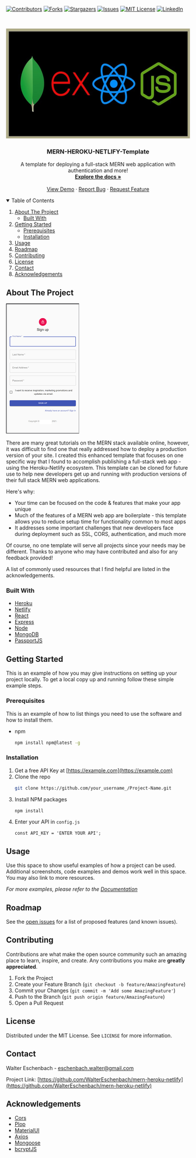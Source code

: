 <!--
*** Thanks for checking out the Best-README-Template. If you have a suggestion
*** that would make this better, please fork the repo and create a pull request
*** or simply open an issue with the tag "enhancement".
*** Thanks again! Now go create something AMAZING! :D
-->



<!-- PROJECT SHIELDS -->
<!--
*** I'm using markdown "reference style" links for readability.
*** Reference links are enclosed in brackets [ ] instead of parentheses ( ).
*** See the bottom of this document for the declaration of the reference variables
*** for contributors-url, forks-url, etc. This is an optional, concise syntax you may use.
*** https://www.markdownguide.org/basic-syntax/#reference-style-links
-->
[![Contributors][contributors-shield]][contributors-url]
[![Forks][forks-shield]][forks-url]
[![Stargazers][stars-shield]][stars-url]
[![Issues][issues-shield]][issues-url]
[![MIT License][license-shield]][license-url]
[![LinkedIn][linkedin-shield]][linkedin-url]



<!-- PROJECT LOGO -->
<br />
<p align="center">
  <a href="https://github.com/WalterEschenbach/mern-heroku-netlify/blob/main/README.md">
    <img src="./client/public/mern-img.jpg" alt="Logo" width="530" height="300">
  </a>

  <h3 align="center">MERN-HEROKU-NETLIFY-Template</h3>

  <p align="center">
    A template for deploying a full-stack MERN web application with authentication and more!
    <br />
    <a href="https://github.com/WalterEschenbach/mern-heroku-netlify/blob/main/README.md"><strong>Explore the docs »</strong></a>
    <br />
    <br />
    <a href="https://www.daydecider.com/signin">View Demo</a>
    ·
    <a href="https://github.com/WalterEschenbach/mern-heroku-netlify/issues">Report Bug</a>
    ·
    <a href="https://github.com/WalterEschenbach/mern-heroku-netlify/issues">Request Feature</a>
  </p>
</p>



<!-- TABLE OF CONTENTS -->
<details open="open">
  <summary>Table of Contents</summary>
  <ol>
    <li>
      <a href="#about-the-project">About The Project</a>
      <ul>
        <li><a href="#built-with">Built With</a></li>
      </ul>
    </li>
    <li>
      <a href="#getting-started">Getting Started</a>
      <ul>
        <li><a href="#prerequisites">Prerequisites</a></li>
        <li><a href="#installation">Installation</a></li>
      </ul>
    </li>
    <li><a href="#usage">Usage</a></li>
    <li><a href="#roadmap">Roadmap</a></li>
    <li><a href="#contributing">Contributing</a></li>
    <li><a href="#license">License</a></li>
    <li><a href="#contact">Contact</a></li>
    <li><a href="#acknowledgements">Acknowledgements</a></li>
  </ol>
</details>



<!-- ABOUT THE PROJECT -->
## About The Project

[![Product Name Screen Shot][product-screenshot]](https://example.com)

There are many great tutorials on the MERN stack available online, however, it was difficult to find one that really addressed how to deploy a production version of your site. I created this enhanced template that focuses on one specific way that I found to accomplish publishing a full-stack web app - using the Heroku-Netlify ecosystem. This template can be cloned for future use to help new developers get up and running with production versions of their full stack MERN web applications. 

Here's why:
* Your time can be focused on the code & features that make your app unique
* Much of the features of a MERN web app are boilerplate - this template allows you to reduce setup time for functionality common to most apps 
* It addresses some important challenges that new developers face during deployment such as SSL, CORS, authentication, and much more

Of course, no one template will serve all projects since your needs may be different. Thanks to anyone who may have contributed and also for any feedback provided!

A list of commonly used resources that I find helpful are listed in the acknowledgements.

### Built With

* [Heroku](https://www.heroku.com/)
* [Netlify](https://www.netlify.com/)
* [React](https://reactjs.org/)
* [Express](https://expressjs.com/)
* [Node](https://nodejs.org/en/)
* [MongoDB](https://www.mongodb.com/cloud/atlas)
* [PassportJS](http://www.passportjs.org/)




<!-- GETTING STARTED -->
## Getting Started

This is an example of how you may give instructions on setting up your project locally.
To get a local copy up and running follow these simple example steps.

### Prerequisites

This is an example of how to list things you need to use the software and how to install them.
* npm
  ```sh
  npm install npm@latest -g
  ```

### Installation

1. Get a free API Key at [https://example.com](https://example.com)
2. Clone the repo
   ```sh
   git clone https://github.com/your_username_/Project-Name.git
   ```
3. Install NPM packages
   ```sh
   npm install
   ```
4. Enter your API in `config.js`
   ```JS
   const API_KEY = 'ENTER YOUR API';
   ```



<!-- USAGE EXAMPLES -->
## Usage

Use this space to show useful examples of how a project can be used. Additional screenshots, code examples and demos work well in this space. You may also link to more resources.

_For more examples, please refer to the [Documentation](https://example.com)_



<!-- ROADMAP -->
## Roadmap

See the [open issues](https://github.com/WalterEschenbach/mern-heroku-netlify/issues) for a list of proposed features (and known issues).



<!-- CONTRIBUTING -->
## Contributing

Contributions are what make the open source community such an amazing place to learn, inspire, and create. Any contributions you make are **greatly appreciated**.

1. Fork the Project
2. Create your Feature Branch (`git checkout -b feature/AmazingFeature`)
3. Commit your Changes (`git commit -m 'Add some AmazingFeature'`)
4. Push to the Branch (`git push origin feature/AmazingFeature`)
5. Open a Pull Request



<!-- LICENSE -->
## License

Distributed under the MIT License. See `LICENSE` for more information.



<!-- CONTACT -->
## Contact

Walter Eschenbach - eschenbach.walter@gmail.com

Project Link: [https://github.com/WalterEschenbach/mern-heroku-netlify](https://github.com/WalterEschenbach/mern-heroku-netlify)



<!-- ACKNOWLEDGEMENTS -->
## Acknowledgements
* [Cors](https://github.com/expressjs/cors#readme)
* [Plop](https://plopjs.com/)
* [MaterialUI](https://material-ui.com/)
* [Axios](https://github.com/axios/axios)
* [Mongoose](https://mongoosejs.com/docs/)
* [bcryptJS](https://github.com/dcodeIO/bcrypt.js#readme)





<!-- MARKDOWN LINKS & IMAGES -->
<!-- https://www.markdownguide.org/basic-syntax/#reference-style-links -->
[contributors-shield]: https://img.shields.io/github/contributors/WalterEschenbach/mern-heroku-netlify.svg?style=for-the-badge
[contributors-url]: https://github.com/WalterEschenbach/mern-heroku-netlify/graphs/contributors
[forks-shield]: https://img.shields.io/github/forks/WalterEschenbach/mern-heroku-netlify.svg?style=for-the-badge
[forks-url]: https://github.com/WalterEschenbach/mern-heroku-netlify/network/members
[stars-shield]: https://img.shields.io/github/stars/WalterEschenbach/mern-heroku-netlify.svg?style=for-the-badge
[stars-url]: https://github.com/WalterEschenbach/mern-heroku-netlify/stargazers
[issues-shield]: https://img.shields.io/github/issues/WalterEschenbach/mern-heroku-netlify.svg?style=for-the-badge
[issues-url]: https://github.com/WalterEschenbach/mern-heroku-netlify/issues
[license-shield]: https://img.shields.io/github/license/WalterEschenbach/mern-heroku-netlify.svg?style=for-the-badge
[license-url]: https://github.com/WalterEschenbach/mern-heroku-netlify/blob/master/LICENSE.txt
[linkedin-shield]: https://img.shields.io/badge/-LinkedIn-black.svg?style=for-the-badge&logo=linkedin&colorB=555
[linkedin-url]: https://linkedin.com/in/WalterEschenbach
[product-screenshot]: client/public/mern-heroku-netlify-mobile-screenshot.png
